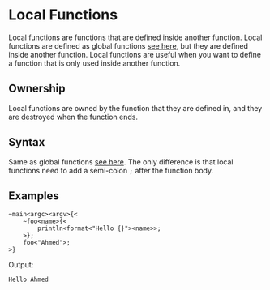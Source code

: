 # Local Functions
Local functions are functions that are defined inside another function. Local functions are defined as global functions [see here](./global.md), but they are defined inside another function. Local functions are useful when you want to define a function that is only used inside another function.

## Ownership
Local functions are owned by the function that they are defined in, and they are destroyed when the function ends.

## Syntax
Same as global functions [see here](./global.md). The only difference is that local functions need to add a semi-colon `;` after the function body.

## Examples
```ocypode
~main<argc><argv>{<
    ~foo<name>{<
        println<format<"Hello {}"><name>>;
    >};
    foo<"Ahmed">;
>}
```
Output:
```text
Hello Ahmed
```